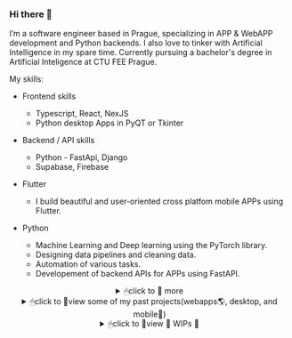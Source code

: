 ### Hi there 👋

I’m a software engineer based in Prague, specializing in APP & WebAPP development and Python backends. I also love to tinker with Artificial Intelligence in my spare time. Currently pursuing a bachelor's degree in Artificial Inteligence at CTU FEE Prague.

My skills:

  * Frontend skills
    * Typescript, React, NexJS
    * Python desktop Apps in PyQT or Tkinter
  
  * Backend / API skills
    * Python - FastApi, Django
    * Supabase, Firebase

  * Flutter
    * I build beautiful and user-oriented cross platfom mobile APPs using Flutter. 

  * Python
    * Machine Learning and Deep learning using the PyTorch library. 
    * Designing data pipelines and cleaning data. 
    * Automation of various tasks. 
    * Developement of backend APIs for APPs using FastAPI. 
<details>
<summary align="center">🖱click to 👀 more</summary>
 
  * AI
    * I utilize powerfull deep learning models to solve real world problems and make an impact on peoples lives. 
  
  * Databases
    * MongoDB
    * SQL (MariaDB, PostreSQL)
</details>
<details>
<summary align="center">🖱click to 👀view some of my past projects(webapps🌎, desktop, and mobile📱)</summary>
 
<div style="flex"> 
 <div>
  <h4>Tool for document generation</h4>
  <p>Frontend: Appsmith</p>
  <p>Backend: Python-FastAPI</p>
  <p>Deployment: 🐳Docker</p>
  <img src="https://user-images.githubusercontent.com/51922469/152206441-141a3b3a-9f94-4e7e-978d-f41944018493.jpg" alt="drawing" width="700"/>
 </div>
 <div>
  <h4>Custom CRM</h4>
  <p>Frontend: Appsmith</p>
  <p>Backend: Python-FastAPI</p>
  <p>Deployment: 🐳Docker</p>
  <img src="https://user-images.githubusercontent.com/51922469/152216872-3452ca3a-8808-4702-b519-59f60aa9d5db.jpg" alt="drawing" width="700"/>
 </div>
  <div>
  <h4>Custom Filesharing solution</h4>
  <p>Frontend: Just HTLM templates in Django</p>
  <p>Backend: Python - Django</p>
  <p>Deployment: 🐳Docker</p>
  <img src="https://user-images.githubusercontent.com/51922469/194031640-6d0745ea-010c-4d70-abf9-4644525573e2.jpg" alt="drawing" width="700"/>
 </div>
  <div>
  <h4>Desktop App</h4>
   <p>A desktop app to automate document creation. Cuts the time required to half and also allows further automation due to data getting uploaded to a DB.</p>
   <p>This app was developed very rapidly and so UI design was an afterthought. (Also its an internal tool...)</p>
   <img src="https://user-images.githubusercontent.com/51922469/194027559-33dd1665-d0c6-4e21-9205-2c50356787a1.png" alt="drawing" width="500"/>
   <img src="https://user-images.githubusercontent.com/51922469/194027690-64605fcc-0086-409b-863d-6b0657cd3f23.png" alt="drawing" width="500"/>
 </div>

 <div>
  <h4>Workout APP</h4>
  <img src="https://github.com/Tomaslapes/fitness_app/blob/master/flutter_02.png" alt="drawing" width="200"/>
  <img src="https://github.com/Tomaslapes/fitness_app/blob/master/flutter_04.png" alt="drawing" width="200"/>
  <img src="https://github.com/Tomaslapes/fitness_app/blob/master/flutter_05.png" alt="drawing" width="200"/>
 </div>
 <div>
  <h4>Hotel cleaning APP (Admin APP)</h4>
  <img src="https://user-images.githubusercontent.com/51922469/152201252-fd6ca7fb-5213-4bf0-b488-eccd004a721e.png" alt="drawing" width="200"/>
 </div>
 
 <div>
  <h4>Hotel cleaning APP (Staff APP)</h4>
  <img src="https://user-images.githubusercontent.com/51922469/152205925-4418e424-9abc-4c35-bee5-ce1e9ea287df.png" alt="drawing" width="200"/>
 </div>

 <div>
  <h4>Pet detect notification APP</h4>
  <img src="https://github.com/Tomaslapes/pet_detect/blob/main/screenshot.jpg" alt="drawing" width="200"/>
 </div>


 #### And more...

</div>
 
</details>

<details>
<summary align="center">🖱click to 👀view 🚧 WIPs 🚧</summary>
 
  <div>
  <h4>AR3 robotic arm</h4>
  <p>Building a DIY robotic arm. I would like to later use it with ROS and utilize AI for advanced enviroment awareness</p>
  <img src="https://user-images.githubusercontent.com/51922469/152548325-14da124e-4f8c-42ae-b650-6d803299d25f.jpg" alt="drawing" width="500"/>
  <img src="https://user-images.githubusercontent.com/51922469/152548331-9a90eed2-e694-4039-a36c-3bf72e45364f.jpg" alt="drawing" width="500"/>
  <img src="https://user-images.githubusercontent.com/51922469/152548338-70fe12b4-d292-44cf-9f43-b9573333760a.jpg" alt="drawing" width="500"/>
   
 </div>

</details>


<!-- <details>
<summary align="center">👀other projects</summary>
 
<div style="flex">
 
 <div>
  <h4>Workout APP</h4>
  <img src="https://github.com/Tomaslapes/fitness_app/blob/master/flutter_02.png" alt="drawing" width="200"/>
 </div>
 <div>
  <h4>Hotel cleaning APP</h4>
  <img src="https://user-images.githubusercontent.com/51922469/152201252-fd6ca7fb-5213-4bf0-b488-eccd004a721e.png" alt="drawing" width="200"/>
 </div>

 <div>
  <h4>Pet detect notification APP</h4>
  <img src="https://github.com/Tomaslapes/pet_detect/blob/main/screenshot.jpg" alt="drawing" width="200"/>
 </div>
 
</div>
 
</details> -->
